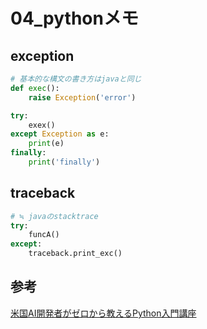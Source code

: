 # 04_pythonメモ
## exception
```python
# 基本的な構文の書き方はjavaと同じ
def exec():
    raise Exception('error')

try:
    exex()
except Exception as e:
    print(e)
finally:
    print('finally')
```

## traceback
```python
# ≒ javaのstacktrace
try:
    funcA()
except:
    traceback.print_exc()
```

## 参考
[米国AI開発者がゼロから教えるPython入門講座](https://www.udemy.com/course/python-ai/)
